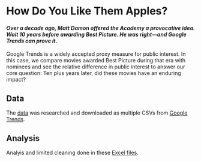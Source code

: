 # How Do You Like Them Apples?

#### *Over a decade ago, Matt Damon offered the Academy a provocative idea. Wait 10 years before awarding Best Picture. He was right—and Google Trends can prove it.*

Google Trends is a widely accepted proxy measure for public interest. In this case, we compare movies awarded Best Picture during that era with nominees and see the relative difference in public interest to answer our core question: Ten plus years later, did these movies have an enduring impact?     

## Data
The [data](https://github.com/atd124/oscars/tree/main/data%20%26%20analysis) was researched and downloaded as multiple CSVs from [Google Trends](https://trends.google.com/trends/?geo=US).

## Analysis
Analyis and limited cleaning done in these [Excel files](https://github.com/atd124/oscars/tree/main/data%20%26%20analysis).
